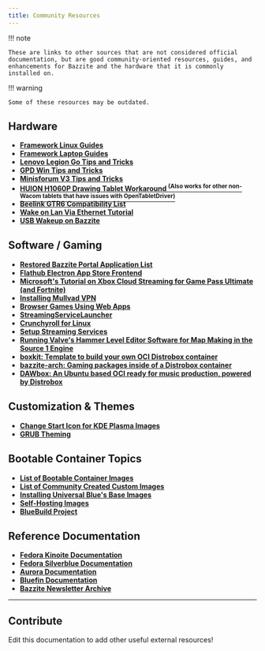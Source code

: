 ```yaml
---
title: Community Resources
---
```

!!! note

    These are links to other sources that are not considered official documentation, but are good community-oriented resources, guides, and enhancements for Bazzite and the hardware that it is commonly installed on.

!!! warning

    Some of these resources may be outdated.

## Hardware

- [**Framework Linux Guides**](https://knowledgebase.frame.work/categories/linux-S1IUEcFbkx)
- [**Framework Laptop Guides**](https://guides.frame.work/)
- [**Lenovo Legion Go Tips and Tricks**](https://github.com/aarron-lee/legion-go-tricks)
- [**GPD Win Tips and Tricks**](https://github.com/aarron-lee/gpd-win-tricks)
- [**Minisforum V3 Tips and Tricks**](https://github.com/aarron-lee/awesome-minisforum-v3)
- [**HUION H1060P Drawing Tablet Workaround <sup>(Also works for other non-Wacom tablets that have issues with OpenTabletDriver)</sup>**](https://www.answeroverflow.com/m/1275988149402861709)
- [**Beelink GTR6 Compatibility List**](https://docs.google.com/spreadsheets/d/1stEL43uuNny6HV4HhV347T0iEprstmahngEJEOqz_b4/)
- [**Wake on Lan Via Ethernet Tutorial**](https://universal-blue.discourse.group/t/is-wake-on-lan-supported/1165/6)
- [**USB Wakeup on Bazzite**](https://arnaught.neocities.org/blog/2024/12/28/bazzite-usb-wakeup)

## Software / Gaming

- [**Restored Bazzite Portal Application List**](https://universal-blue.discourse.group/t/old-bazzite-portal-flatpak-list-restored-as-a-forum-post/5440)
- [**Flathub Electron App Store Frontend**](https://github.com/aarron-lee/flathub-electron)
- [**Microsoft's Tutorial on Xbox Cloud Streaming for Game Pass Ultimate (and Fortnite)**](https://support.microsoft.com/en-us/topic/xbox-cloud-gaming-in-microsoft-edge-with-steam-deck-43dd011b-0ce8-4810-8302-965be6d53296)
- [**Installing Mullvad VPN**](https://docs.getaurora.dev/guides/layerapp/)
- [**Browser Games Using Web Apps**](https://universal-blue.discourse.group/t/how-to-run-old-browser-games-with-web-apps/486)
- [**StreamingServiceLauncher**](https://github.com/aarron-lee/StreamingServiceLauncher)
- [**Crunchyroll for Linux**](https://github.com/aarron-lee/crunchyroll-linux)
- [**Setup Streaming Services**](https://github.com/fewtarius/SetupStreamingServices)
- [**Running Valve's Hammer Level Editor Software for Map Making in the Source 1 Engine**](https://andrealmeid.com/post/2020-05-28-csgo-hammer-linux/)
- [**boxkit: Template to build your own OCI Distrobox container**](https://github.com/ublue-os/boxkit) 
- [**bazzite-arch: Gaming packages inside of a Distrobox container**](https://github.com/ublue-os/bazzite-arch)
- [**DAWbox: An Ubuntu based OCI ready for music production, powered by Distrobox**](https://github.com/Messaiga/DAWbox)


## Customization & Themes

- [**Change Start Icon for KDE Plasma Images**](https://docs.getaurora.dev/guides/start-icon/)
- [**GRUB Theming**](https://universal-blue.discourse.group/t/grub-theming-guide-for-silverblue-ublue/370)

## Bootable Container Topics

- [**List of Bootable Container Images**](https://workshop.blue-build.org/images)
- [**List of Community Created Custom Images**](https://universal-blue.discourse.group/t/list-of-community-created-custom-images/340)
- [**Installing Universal Blue's Base Images**](https://universal-blue.discourse.group/t/how-to-install-universal-blues-base-images/868)
- [**Self-Hosting Images**](https://universal-blue.discourse.group/t/self-hosters-the-forge-needs-your-eyes-and-hands/1566)
- [**BlueBuild Project**](https://blue-build.org/)

## Reference Documentation

- [**Fedora Kinoite Documentation**](https://docs.fedoraproject.org/en-US/fedora-kinoite/)
- [**Fedora Silverblue Documentation**](https://docs.fedoraproject.org/en-US/fedora-silverblue/)
- [**Aurora Documentation**](https://docs.getaurora.dev/)
- [**Bluefin Documentation**](https://docs.projectbluefin.io/)
- [**Bazzite Newsletter Archive**](https://universal-blue.discourse.group/t/bazzite-newsletters/2252)


<hr>

## Contribute

Edit this documentation to add other useful external resources!
